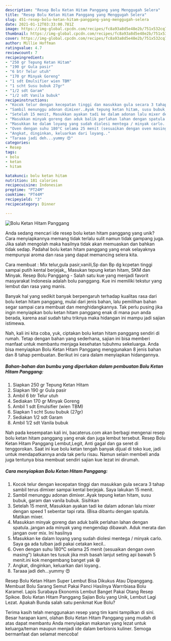 ```yaml
---
description: "Resep Bolu Ketan Hitam Panggang yang Menggugah Selera"
title: "Resep Bolu Ketan Hitam Panggang yang Menggugah Selera"
slug: 451-resep-bolu-ketan-hitam-panggang-yang-menggugah-selera
date: 2021-01-12T03:33:00.781Z
image: https://img-global.cpcdn.com/recipes/fc8a93a8d5e48e2b/751x532cq70/bolu-ketan-hitam-panggang-foto-resep-utama.jpg
thumbnail: https://img-global.cpcdn.com/recipes/fc8a93a8d5e48e2b/751x532cq70/bolu-ketan-hitam-panggang-foto-resep-utama.jpg
cover: https://img-global.cpcdn.com/recipes/fc8a93a8d5e48e2b/751x532cq70/bolu-ketan-hitam-panggang-foto-resep-utama.jpg
author: Millie Hoffman
ratingvalue: 4.7
reviewcount: 7
recipeingredient:
- "250 gr Tepung Ketan Hitam"
- "190 gr Gula pasir"
- "6 btr Telur utuh"
- "170 gr Minyak Goreng"
- "1 sdt Emulsifier wien TBM"
- "1 scht Susu bubuk 27gr"
- "1/2 sdt Garam"
- "1/2 sdt Vanila bubuk"
recipeinstructions:
- "Kocok telur dengan kecepatan tinggi dan masukkan gula secara 3 tahap sambil terus dimixer sampai kental berjejak. Saya lakukan 15 menit."
- "Sambil menunggu adonan dimixer..Ayak tepung ketan hitam, susu bubuk, garam dan vanila bubuk. Sisihkan"
- "Setelah 15 menit, Masukkan ayakan tadi ke dalam adonan lalu mixer dengan speed 1 sebentar tapi rata. (Bisa dibantu dengan spatula. Matikan mixer."
- "Masukkan minyak goreng dan aduk balik perlahan lahan dengan spatula..jangan ada minyak yang mengendap dibawah. Aduk merata dan jangan over mix. Ini hasilnya"
- "Masukkan ke dalam loyang yang sudah diolesi mentega / minyak carlo. Saya ga ada tulban jadi pakai cetakan kecil.."
- "Oven dengan suhu 180°C selama 25 menit (sesuaikan dengan oven masing&#34;) lakukan tes tusuk jika msh basah lanjut seting api bawah 5 menit.ini kok mengembang banget yak 😆"
- "Angkat, dinginkan, keluarkan dari loyang.."
- "Taraaa jadi deh...yummy 😍"
categories:
- Resep
tags:
- bolu
- ketan
- hitam

katakunci: bolu ketan hitam 
nutrition: 181 calories
recipecuisine: Indonesian
preptime: "PT24M"
cooktime: "PT44M"
recipeyield: "3"
recipecategory: Dinner

---
```



![Bolu Ketan Hitam Panggang](https://img-global.cpcdn.com/recipes/fc8a93a8d5e48e2b/751x532cq70/bolu-ketan-hitam-panggang-foto-resep-utama.jpg)

Anda sedang mencari ide resep bolu ketan hitam panggang yang unik? Cara menyiapkannya memang tidak terlalu sulit namun tidak gampang juga. Jika salah mengolah maka hasilnya tidak akan memuaskan dan bahkan tidak sedap. Padahal bolu ketan hitam panggang yang enak selayaknya mempunyai aroma dan rasa yang dapat memancing selera kita.

Cara membuat : Mix telur,gula pasir,vanili,Sp dan Bp dg kcpetan tinggi sampai putih kental berjejak,, Masukan tepung ketan hitam, SKM dan Minyak. Resep Bolu Panggang - Salah satu kue yang menjadi favorit masyarakat Indonesia adalah bolu panggang. Kue ini memiliki tekstur yang lembut dan rasa yang manis.

Banyak hal yang sedikit banyak berpengaruh terhadap kualitas rasa dari bolu ketan hitam panggang, mulai dari jenis bahan, lalu pemilihan bahan segar sampai cara membuat dan menghidangkannya. Tak perlu pusing jika ingin menyiapkan bolu ketan hitam panggang enak di mana pun anda berada, karena asal sudah tahu triknya maka hidangan ini mampu jadi sajian istimewa.


Nah, kali ini kita coba, yuk, ciptakan bolu ketan hitam panggang sendiri di rumah. Tetap dengan bahan yang sederhana, sajian ini bisa memberi manfaat untuk membantu menjaga kesehatan tubuhmu sekeluarga. Anda bisa menyiapkan Bolu Ketan Hitam Panggang menggunakan 8 jenis bahan dan 8 tahap pembuatan. Berikut ini cara dalam menyiapkan hidangannya.

<!--inarticleads1-->

##### Bahan-bahan dan bumbu yang diperlukan dalam pembuatan Bolu Ketan Hitam Panggang:

1. Siapkan 250 gr Tepung Ketan Hitam
1. Siapkan 190 gr Gula pasir
1. Ambil 6 btr Telur utuh
1. Sediakan 170 gr Minyak Goreng
1. Ambil 1 sdt Emulsifier (wien TBM)
1. Siapkan 1 scht Susu bubuk (27gr)
1. Sediakan 1/2 sdt Garam
1. Ambil 1/2 sdt Vanila bubuk


Nah pada kesempatan kali ini, bacaterus.com akan berbagi mengenai resep bolu ketan hitam panggang yang enak dan juga lembut tersebut. Resep Bolu Ketan Hitam Panggang Lembut,Legit, Anti gagal dan ga seret di tenggorokan. Saat ini kue bolu ketan tengah banyak dijual di toko kue, jadi untuk mendapatkannya anda tak perlu risau. Namun selain membeli anda juga tentunya bisa membuat sendiri sajian kue lezat ini dirumah. 

<!--inarticleads2-->

##### Cara menyiapkan Bolu Ketan Hitam Panggang:

1. Kocok telur dengan kecepatan tinggi dan masukkan gula secara 3 tahap sambil terus dimixer sampai kental berjejak. Saya lakukan 15 menit.
1. Sambil menunggu adonan dimixer..Ayak tepung ketan hitam, susu bubuk, garam dan vanila bubuk. Sisihkan
1. Setelah 15 menit, Masukkan ayakan tadi ke dalam adonan lalu mixer dengan speed 1 sebentar tapi rata. (Bisa dibantu dengan spatula. Matikan mixer.
1. Masukkan minyak goreng dan aduk balik perlahan lahan dengan spatula..jangan ada minyak yang mengendap dibawah. Aduk merata dan jangan over mix. Ini hasilnya
1. Masukkan ke dalam loyang yang sudah diolesi mentega / minyak carlo. Saya ga ada tulban jadi pakai cetakan kecil..
1. Oven dengan suhu 180°C selama 25 menit (sesuaikan dengan oven masing&#34;) lakukan tes tusuk jika msh basah lanjut seting api bawah 5 menit.ini kok mengembang banget yak 😆
1. Angkat, dinginkan, keluarkan dari loyang..
1. Taraaa jadi deh...yummy 😍


Resep Bolu Ketan Hitam Super Lembut Bisa Dikukus Atau Dipanggang. Membuat Bolu Sarang Semut Pakai Panci Hasilnya Warrrbiasa Bolu Karamel. Lapis Surabaya Ekonomis Lembut Banget Pakai Otang Resep Spikoe. Bolu Ketan Hitam Panggang Sajian Bolu yang Unik, Lembut Lagi Lezat. Apakah Bunda salah satu penikmat Kue Bolu? 

Terima kasih telah menggunakan resep yang tim kami tampilkan di sini. Besar harapan kami, olahan Bolu Ketan Hitam Panggang yang mudah di atas dapat membantu Anda menyiapkan makanan yang lezat untuk keluarga/teman maupun menjadi ide dalam berbisnis kuliner. Semoga bermanfaat dan selamat mencoba!
